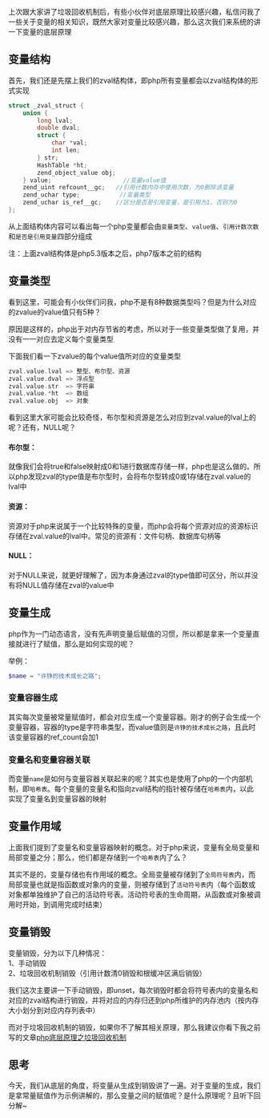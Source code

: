 上次跟大家讲了垃圾回收机制后，有些小伙伴对底层原理比较感兴趣，私信问我了一些关于变量的相关知识，既然大家对变量比较感兴趣，那么这次我们来系统的讲一下变量的底层原理

## 变量结构
首先，我们还是先摆上我们的zval结构体，即php所有变量都会以zval结构体的形式实现
```c
struct _zval_struct {
	union {
		long lval;
		double dval;
		struct {
			char *val;
			int len;
		} str;
		HashTable *ht;
		zend_object_value obj;
	} value;					//变量value值
	zend_uint refcount__gc;   //引用计数内存中使用次数，为0删除该变量
	zend_uchar type;		   //变量类型
	zend_uchar is_ref__gc;    //区分是否是引用变量，是引用为1，否则为0
};
```
从上面结构体内容可以看出每一个php变量都会由`变量类型`、`value值`、`引用计数次数`和`是否是引用变量`四部分组成 

注：上面zval结构体是php5.3版本之后，php7版本之前的结构

## 变量类型
看到这里，可能会有小伙伴们问我，php不是有8种数据类型吗？但是为什么对应的zvalue的value值只有5种？

原因是这样的，php出于对内存节省的考虑，所以对于一些变量类型做了复用，并没有一一对应去定义每个变量类型

下面我们看一下zvalue的每个value值所对应的变量类型

```c
zval.value.lval => 整型、布尔型、资源
zval.value.dval => 浮点型
zval.value.str  => 字符串
zval.value.*ht  => 数组
zval.value.obj  => 对象
```

看到这里大家可能会比较奇怪，布尔型和资源是怎么对应到zval.value的lval上的呢？还有，NULL呢？

#### 布尔型：
就像我们会将true和false映射成0和1进行数据库存储一样，php也是这么做的。所以php发现zval的type值是布尔型时，会将布尔型转成0或1存储在zval.value的lval中

#### 资源：
资源对于php来说属于一个比较特殊的变量，而php会将每个资源对应的资源标识存储在zval.value的lval中。常见的资源有：文件句柄、数据库句柄等

#### NULL：
对于NULL来说，就更好理解了，因为本身通过zval的type值即可区分，所以并没有将NULL值存储在zval的value中

## 变量生成
php作为一门动态语言，没有先声明变量后赋值的习惯，所以都是拿来一个变量直接就进行了赋值，那么是如何实现的呢？

举例：
```php
$name = "许铮的技术成长之路";
```

### 变量容器生成
其实每次变量被常量赋值时，都会对应生成一个变量容器。刚才的例子会生成一个变量容器，容器的type是字符串类型，而value值则是`许铮的技术成长之路`，且此时该变量容器的ref_count会加1

### 变量名和变量容器关联
而变量`name`是如何与变量容器关联起来的呢？其实也是使用了php的一个内部机制，即`哈希表`。每个变量的变量名和指向zval结构的指针被存储在`哈希表`内，以此实现了变量名到变量容器的映射

## 变量作用域
上面我们提到了变量名和变量容器映射的概念。对于php来说，变量有全局变量和局部变量之分；那么，他们都是存储到一个`哈希表`内了么？

其实不是的，变量存储也有作用域的概念。全局变量被存储到了`全局符号表`内，而局部变量也就是指函数或对象内的变量，则被存储到了`活动符号表`内（每个函数或对象都单独维护了自己的活动符号表。活动符号表的生命周期，从函数或对象被调用时开始，到调用完成时结束）

## 变量销毁
变量销毁，分为以下几种情况：   
1、手动销毁   
2、垃圾回收机制销毁（引用计数清0销毁和根缓冲区满后销毁）

我们这次主要讲一下手动销毁，即unset，每次销毁时都会将符号表内的变量名和对应的zval结构进行销毁，并将对应的内存归还到php所维护的内存池内（按内存大小划分到对应内存列表中）

而对于垃圾回收机制的销毁，如果你不了解其相关原理，那么我建议你看下我之前写的文章[php底层原理之垃圾回收机制](https://github.com/technologyStudy/zens-tech-blog/blob/master/php%E5%BA%95%E5%B1%82%E5%8E%9F%E7%90%86%E4%B9%8B%E5%9E%83%E5%9C%BE%E5%9B%9E%E6%94%B6%E6%9C%BA%E5%88%B6.md)

## 思考
今天，我们从底层的角度，将变量从生成到销毁讲了一遍。对于变量的生成，我们是拿常量赋值作为示例讲解的，那么变量之间的赋值呢？是什么原理呢？且听下回分解~

